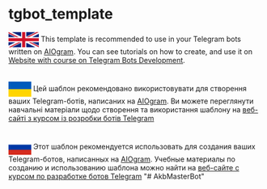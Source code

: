 # tgbot_template

<img height="30em" src="https://raw.githubusercontent.com/anki-geo/ultimate-geography/a44a569a922e1d241517113e2917736af808eed7/src/media/flags/ug-flag-united_kingdom.svg" alt="english" align = "center"/>
This template is recommended to use in your Telegram bots written on <a href='https://github.com/aiogram/aiogram'>AIOgram</a>.
You can see tutorials on how to create, and use it on <a href='https://botfather.dev?utm_source=github_template'>Website with course on Telegram Bots Development</a>.
<br/><br/><br/>


<img height="30em" src="https://raw.githubusercontent.com/anki-geo/ultimate-geography/a44a569a922e1d241517113e2917736af808eed7/src/media/flags/ug-flag-ukraine.svg" alt="ukrainian" align = "center"/>
Цей шаблон рекомендовано використовувати для створення ваших Telegram-ботів, написаних на <a href='https://github.com/aiogram/aiogram'>AIOgram</a>.
Ви можете переглянути навчальні матеріали щодо створення та використання шаблону на <a href='https://botfather.dev?utm_source=github_template'>веб-сайті з курсом із розробки ботів Telegram</a>
<br/><br/><br/>


<img height="30em" src="https://raw.githubusercontent.com/anki-geo/ultimate-geography/a44a569a922e1d241517113e2917736af808eed7/src/media/flags/ug-flag-russia.svg" alt="russian" align = "center"/>
Этот шаблон рекомендуется использовать для создания ваших Telegram-ботов, написанных на <a href='https://github.com/aiogram/aiogram'>AIOgram</a>.
Учебные материалы по созданию и использованию шаблона можно найти на <a href='https://botfather.dev?utm_source=github_template'>веб-сайте с курсом по разработке ботов Telegram</a>
"# AkbMasterBot" 
